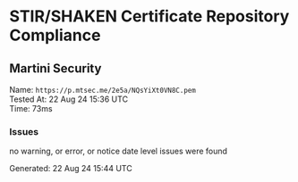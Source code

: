 # STIR/SHAKEN Certificate Repository Compliance

## Martini Security

Name: `https://p.mtsec.me/2e5a/NQsYiXt0VN8C.pem`\
Tested At: 22 Aug 24 15:36 UTC\
Time: 73ms

### Issues

no warning, or error, or notice date level issues were found

Generated: 22 Aug 24 15:44 UTC